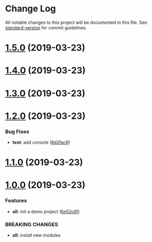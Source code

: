# Change Log

All notable changes to this project will be documented in this file. See [standard-version](https://github.com/conventional-changelog/standard-version) for commit guidelines.

# [1.5.0](https://github.com/perfectShit/autobuild/compare/v1.4.0...v1.5.0) (2019-03-23)



# [1.4.0](https://github.com/perfectShit/autobuild/compare/v1.3.0...v1.4.0) (2019-03-23)



# [1.3.0](https://github.com/perfectShit/autobuild/compare/v1.2.0...v1.3.0) (2019-03-23)



# [1.2.0](https://github.com/perfectShit/autobuild/compare/v1.1.0...v1.2.0) (2019-03-23)


### Bug Fixes

* **test:** add console ([8d2fac9](https://github.com/perfectShit/autobuild/commit/8d2fac9))



# [1.1.0](https://github.com/perfectShit/autobuild/compare/v1.0.0...v1.1.0) (2019-03-23)



# [1.0.0](https://github.com/perfectShit/autobuild/compare/6e52c6f...v1.0.0) (2019-03-23)


### Features

* **all:** init a demo project ([6e52c6f](https://github.com/perfectShit/autobuild/commit/6e52c6f))


### BREAKING CHANGES

* **all:** install new modules
